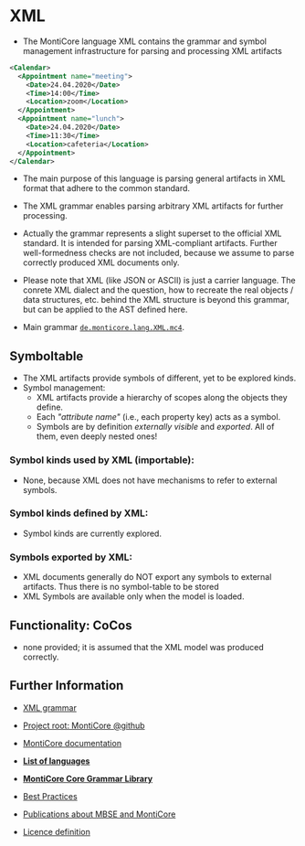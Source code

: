 <!-- (c) https://github.com/MontiCore/monticore -->
# XML
* The MontiCore language XML contains the grammar 
  and symbol management infrastructure for parsing and processing 
  XML artifacts

```xml
<Calendar>
  <Appointment name="meeting">
    <Date>24.04.2020</Date>
    <Time>14:00</Time>
    <Location>zoom</Location>
  </Appointment>
  <Appointment name="lunch">
    <Date>24.04.2020</Date>
    <Time>11:30</Time>
    <Location>cafeteria</Location>
  </Appointment>
</Calendar>
```
* The main purpose of this language is parsing general artifacts in XML format
  that adhere to the common standard.
* The XML grammar enables parsing arbitrary XML artifacts for further 
  processing.
* Actually the grammar represents a slight superset to the official XML 
  standard. It is intended for parsing XML-compliant artifacts. Further 
  well-formedness checks are not included, because we assume to parse correctly 
  produced XML documents only.
* Please note that XML (like JSON or ASCII) is just a carrier language.
  The conrete XML dialect and the question, how to recreate the
  real objects / data structures, etc. behind the XML structure is beyond this 
  grammar, but can be applied to the AST defined here.

* Main grammar [`de.monticore.lang.XML.mc4`](src/main/grammars/de/monticore/lang/XML.mc4).

## Symboltable
* The XML artifacts provide symbols of different, yet to be explored kinds. 
* Symbol management:
  * XML artifacts provide a hierarchy of scopes along the objects they define.
  * Each *"attribute name"* (i.e., each property key) acts as a symbol.
  * Symbols are by definition *externally visible* and *exported*. 
    All of them, even deeply nested ones!

### Symbol kinds used by XML (importable):
* None, because XML does not have mechanisms to refer to external symbols.

### Symbol kinds defined by XML:
* Symbol kinds are currently explored.

### Symbols exported by XML:
* XML documents generally do NOT export any symbols to external artifacts.
    Thus there is no symbol-table to be stored 
* XML Symbols are available only when the model is loaded.

## Functionality: CoCos
* none provided; it is assumed that the XML model was produced correctly.

## Further Information

* [XML grammar](src/main/grammars/de/monticore/lang/XML.mc4)  

* [Project root: MontiCore @github](https://github.com/MontiCore/monticore)
* [MontiCore documentation](http://www.monticore.de/)

* [**List of languages**](https://git.rwth-aachen.de/monticore/monticore/-/blob/dev/docs/Languages.md)
* [**MontiCore Core Grammar Library**](https://git.rwth-aachen.de/monticore/monticore/blob/dev/monticore-grammar/src/main/grammars/de/monticore/Grammars.md)
* [Best Practices](BestPractices.md)
* [Publications about MBSE and MontiCore](https://www.se-rwth.de/publications/)

* [Licence definition](https://github.com/MontiCore/monticore/blob/master/00.org/Licenses/LICENSE-MONTICORE-3-LEVEL.md)

